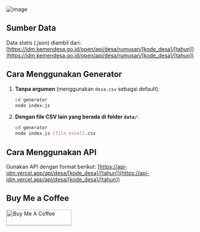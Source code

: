 ![image](https://github.com/user-attachments/assets/8bfc6a15-a2fa-4280-9601-33314cfa9d66)

## Sumber Data
Data statis (.json) diambil dari:
[https://idm.kemendesa.go.id/open/api/desa/rumusan/[kode_desa]/[tahun]](https://idm.kemendesa.go.id/open/api/desa/rumusan/[kode_desa]/[tahun])


## Cara Menggunakan Generator

1. **Tanpa argumen** (menggunakan `desa.csv` sebagai default):
   ```bash
   cd generator
   node index.js
   ```

2. **Dengan file CSV lain yang berada di folder `data/`**:
   ```bash
   cd generator
   node index.js [file_excel].csv
   ```


## Cara Menggunakan API
Gunakan API dengan format berikut:
[https://api-idm.vercel.app/api/desa/[kode_desa]/[tahun]](https://api-idm.vercel.app/api/desa/[kode_desa]/[tahun])


## Buy Me a Coffee
<a href="[https://www.buymeacoffee.com/gbraad](https://saweria.co/andifahruddinakas)" target="_blank"><img src="https://www.buymeacoffee.com/assets/img/custom_images/orange_img.png" alt="Buy Me A Coffee" style="height: 41px !important; width: 174px !important; box-shadow: 0px 3px 2px 0px rgba(190, 190, 190, 0.5) !important; -webkit-box-shadow: 0px 3px 2px 0px rgba(190, 190, 190, 0.5) !important;"></a>
